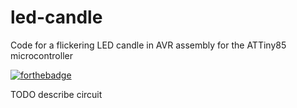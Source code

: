 # led-candle

Code for a flickering LED candle in AVR assembly for the ATTiny85 microcontroller

[![forthebadge](https://forthebadge.com/images/badges/no-ragrets.svg)](http://forthebadge.com)


TODO
describe circuit

